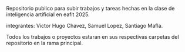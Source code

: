 Repositorio publico para subir trabajos y tareas hechas en la clase de inteligencia artificial en eafit 2025.

integrantes:
Victor Hugo Chavez,
Samuel Lopez,
Santiago Mafla.

Todos los trabajos o proyectos estaran en sus respectivas carpetas del repositorio en la rama principal.
